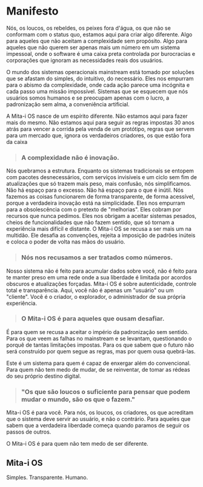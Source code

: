 # Manifesto

Nós, os loucos, os rebeldes, os peixes fora d'água, os que não se conformam com o status quo, estamos aqui para criar algo diferente. Algo para aqueles que não aceitam a complexidade sem propósito. Algo para aqueles que não querem ser apenas mais um número em um sistema impessoal, onde o software é uma caixa preta controlada por burocracias e corporações que ignoram as necessidades reais dos usuários.

O mundo dos sistemas operacionais mainstream está tomado por soluções que se afastam do simples, do intuitivo, do necessário. Eles nos empurram para o abismo da complexidade, onde cada ação parece uma incógnita e cada passo uma missão impossível. Sistemas que se esquecem que nós usuários somos humanos e se preocupam apenas com o lucro, a padronização sem alma, a conveniência artificial.

A Mita-i OS nasce de um espírito diferente. Não estamos aqui para fazer mais do mesmo. Não estamos aqui para seguir as regras impostas 30 anos atrás para vencer a corrida pela venda de um protótipo, regras que servem para um mercado que, ignora os verdadeiros criadores, os que estão fora da caixa

> ### A complexidade não é inovação.

Nós quebramos a estrutura. Enquanto os sistemas tradicionais se entopem com pacotes desnecessários, com serviços invisíveis e um ciclo sem fim de atualizações que só trazem mais peso, mais confusão, nós simplificamos. Não há espaço para o excesso. Não há espaço para o que é inútil. Nós fazemos as coisas funcionarem de forma transparente, de forma acessível, porque a verdadeira inovação está na simplicidade.
Eles nos empurram para a obsolescência com o pretexto de "melhorias". Eles cobram por recursos que nunca pedimos. Eles nos obrigam a aceitar sistemas pesados, cheios de funcionalidades que não fazem sentido, que só tornam a experiência mais difícil e distante. O Mita-i OS se recusa a ser mais um na multidão. Ele desafia as convenções, rejeita a imposição de padrões inúteis e coloca o poder de volta nas mãos do usuário.

> ### Nós nos recusamos a ser tratados como números.

Nosso sistema não é feito para acumular dados sobre você, não é feito para te manter preso em uma rede onde a sua liberdade é limitada por acordos obscuros e atualizações forçadas. Mita-i OS é sobre autenticidade, controle total e transparência. Aqui, você não é apenas um "usuário" ou um "cliente". Você é o criador, o explorador, o administrador de sua própria experiência.

> ### O Mita-i OS é para aqueles que ousam desafiar.

É para quem se recusa a aceitar o império da padronização sem sentido. Para os que veem as falhas no mainstream e se levantam, questionando o porquê de tantas limitações impostas. Para os que sabem que o futuro não será construído por quem segue as regras, mas por quem ousa quebrá-las.

Este é um sistema para quem é capaz de enxergar além do convencional. Para quem não tem medo de mudar, de se reinventar, de tomar as rédeas do seu próprio destino digital.

> ### "Os que são loucos o suficiente para pensar que podem mudar o mundo, são os que o fazem."

Mita-i OS é para você. Para nós, os loucos, os criadores, os que acreditam que o sistema deve servir ao usuário, e não o contrário. Para aqueles que sabem que a verdadeira liberdade começa quando paramos de seguir os passos de outros.

O Mita-i OS é para quem não tem medo de ser diferente.

## Mita-i OS

Simples. Transparente. Humano.
